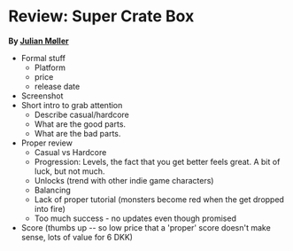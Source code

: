 Review: Super Crate Box
=========================

**By [Julian Møller](mailto:julian@julianmoeller.dk)**

  * Formal stuff
  	* Platform
	* price
	* release date
  * Screenshot 
  * Short intro to grab attention
  	* Describe casual/hardcore
	* What are the good parts.
	* What are the bad parts.
  * Proper review
  	* Casual vs Hardcore
	* Progression: Levels, the fact that you get better feels great. A bit of luck, but not much.
	* Unlocks (trend with other indie game characters)
	* Balancing
	* Lack of proper tutorial (monsters become red when the get dropped into fire)
	* Too much success - no updates even though promised
  * Score (thumbs up -- so low price that a 'proper' score doesn't make sense, lots of value for 6 DKK)